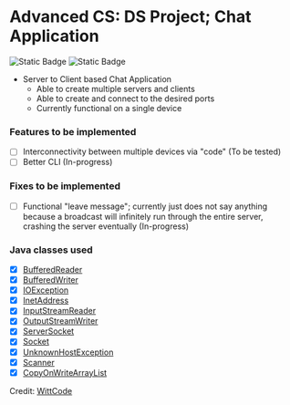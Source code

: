 # Advanced CS: DS Project; Chat Application
![Static Badge](https://img.shields.io/badge/school-Bellarmine_College_Preparatory-blue)
![Static Badge](https://img.shields.io/badge/author-Troy_Vu-orange)
- Server to Client based Chat Application
    - Able to create multiple servers and clients
    - Able to create and connect to the desired ports
    - Currently functional on a single device

### Features to be implemented
- [ ] Interconnectivity between multiple devices via "code" (To be tested)
- [ ] Better CLI (In-progress)

### Fixes to be implemented
- [ ] Functional "leave message"; currently just does not say anything because a broadcast will infinitely run through the entire server, crashing the server eventually (In-progress)


### Java classes used
- [x] [BufferedReader](https://docs.oracle.com/javase/8/docs/api/java/io/BufferedReader.html)
- [x] [BufferedWriter](https://docs.oracle.com/javase/8/docs/api/java/io/BufferedWriter.html)
- [x] [IOException](https://docs.oracle.com/javase/8/docs/api/java/io/IOException.html)
- [x] [InetAddress](https://docs.oracle.com/javase/8/docs/api/java/net/InetAddress.html)
- [x] [InputStreamReader](https://docs.oracle.com/javase/8/docs/api/java/io/InputStreamReader.html)
- [x] [OutputStreamWriter](https://docs.oracle.com/javase/8/docs/api/java/io/OutputStreamWriter.html)
- [x] [ServerSocket](https://docs.oracle.com/javase/8/docs/api/java/net/ServerSocket.html)
- [x] [Socket](https://docs.oracle.com/javase/8/docs/api/java/net/Socket.html)
- [x] [UnknownHostException](https://docs.oracle.com/javase/8/docs/api/java/net/UnknownHostException.html)
- [x] [Scanner](https://docs.oracle.com/javase/8/docs/api/java/util/Scanner.html)
- [x] [CopyOnWriteArrayList](https://docs.oracle.com/javase/8/docs/api/java/util/concurrent/CopyOnWriteArrayList.html)

Credit: [WittCode](https://www.youtube.com/@WittCode)